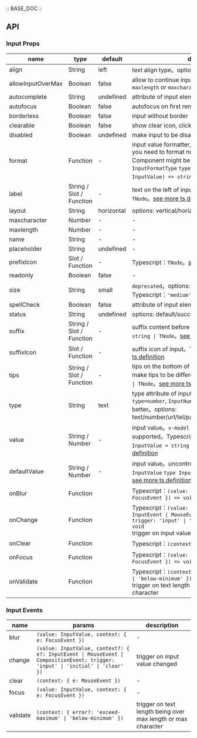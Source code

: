 :: BASE_DOC ::

## API

### Input Props

name | type | default | description | required
-- | -- | -- | -- | --
align | String | left | text align type。options: left/center/right | N
allowInputOverMax | Boolean | false | allow to continue input on value length is over `maxlength` or `maxcharacter` | N
autocomplete | String | undefined | attribute of input element, [see here](https://developer.mozilla.org/en-US/docs/Web/HTML/Attributes/autocomplete) | N
autofocus | Boolean | false | autofocus on first rendered | N
borderless | Boolean | false | input without border | N
clearable | Boolean | false | show clear icon, clicked to clear input value | N
disabled | Boolean | undefined | make input to be disabled | N
format | Function | - | input value formatter, `type=number` does not work. if you need to format number, `InputNumber` Component might be better。Typescript：`InputFormatType` `type InputFormatType = (value: InputValue) => string`。[see more ts definition](https://github.com/Tencent/tdesign-mobile-vue/tree/develop/src/input/type.ts) | N
label | String / Slot / Function | - | text on the left of input。Typescript：`string \| TNode`。[see more ts definition](https://github.com/Tencent/tdesign-mobile-vue/blob/develop/src/common.ts) | N
layout | String | horizontal | options: vertical/horizontal | N
maxcharacter | Number | - | \- | N
maxlength | Number | - | \- | N
name | String | - | \- | N
placeholder | String | undefined | \- | N
prefixIcon | Slot / Function | - | Typescript：`TNode`。[see more ts definition](https://github.com/Tencent/tdesign-mobile-vue/blob/develop/src/common.ts) | N
readonly | Boolean | false | \- | N
size | String | small | `deprecated`。options: small/medium。Typescript：`'medium' \| 'small'` | N
spellCheck | Boolean | false | attribute of input element, [see here](https://developer.mozilla.org/en-US/docs/Web/HTML/Attributes/spellcheck) | N
status | String | undefined | options: default/success/warning/error | N
suffix | String / Slot / Function | - | suffix content before suffixIcon。Typescript：`string \| TNode`。[see more ts definition](https://github.com/Tencent/tdesign-mobile-vue/blob/develop/src/common.ts) | N
suffixIcon | Slot / Function | - | suffix icon of input。Typescript：`TNode`。[see more ts definition](https://github.com/Tencent/tdesign-mobile-vue/blob/develop/src/common.ts) | N
tips | String / Slot / Function | - | tips on the bottom of input, different `status` can make tips to be different color。Typescript：`string \| TNode`。[see more ts definition](https://github.com/Tencent/tdesign-mobile-vue/blob/develop/src/common.ts) | N
type | String | text | type attribute of input element. if you are using `type=number`, `InputNumber` Component might be better。options: text/number/url/tel/password/search/submit/hidden | N
value | String / Number | - | input value。`v-model` and `v-model:value` is supported。Typescript：`InputValue` `type InputValue = string \| number`。[see more ts definition](https://github.com/Tencent/tdesign-mobile-vue/tree/develop/src/input/type.ts) | N
defaultValue | String / Number | - | input value。uncontrolled property。Typescript：`InputValue` `type InputValue = string \| number`。[see more ts definition](https://github.com/Tencent/tdesign-mobile-vue/tree/develop/src/input/type.ts) | N
onBlur | Function |  | Typescript：`(value: InputValue, context: { e: FocusEvent }) => void`<br/> | N
onChange | Function |  | Typescript：`(value: InputValue, context?: { e?: InputEvent \| MouseEvent \| CompositionEvent; trigger: 'input' \| 'initial' \| 'clear' }) => void`<br/>trigger on input value changed | N
onClear | Function |  | Typescript：`(context: { e: MouseEvent }) => void`<br/> | N
onFocus | Function |  | Typescript：`(value: InputValue, context: { e: FocusEvent }) => void`<br/> | N
onValidate | Function |  | Typescript：`(context: { error?: 'exceed-maximum' \| 'below-minimum' }) => void`<br/>trigger on text length being over max length or max character | N

### Input Events

name | params | description
-- | -- | --
blur | `(value: InputValue, context: { e: FocusEvent })` | \-
change | `(value: InputValue, context?: { e?: InputEvent \| MouseEvent \| CompositionEvent; trigger: 'input' \| 'initial' \| 'clear' })` | trigger on input value changed
clear | `(context: { e: MouseEvent })` | \-
focus | `(value: InputValue, context: { e: FocusEvent })` | \-
validate | `(context: { error?: 'exceed-maximum' \| 'below-minimum' })` | trigger on text length being over max length or max character
